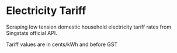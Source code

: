 # Electricity Tariff

Scraping low tension domestic household electricity tariff rates from Singstats official API.

Tariff values are in cents/kWh and before GST